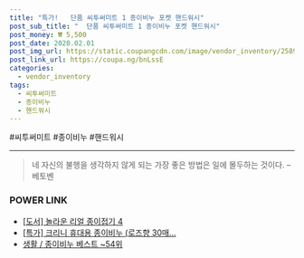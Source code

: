 ```yaml
--- 
title: "특가!   단품 씨투써미트 1 종이비누 포켓 핸드워시" 
post_sub_title: "  단품 씨투써미트 1 종이비누 포켓 핸드워시" 
post_money: ₩ 5,500 
post_date: 2020.02.01 
post_img_url: https://static.coupangcdn.com/image/vendor_inventory/2589/b99b5b81dd76075729fcd36fc098739bcb295be27091802f489ac8a33f60.jpg 
post_link_url: https://coupa.ng/bnLssE 
categories: 
  - vendor_inventory 
tags: 
  - 씨투써미트 
  - 종이비누 
  - 핸드워시 
--- 
```

  #씨투써미트 #종이비누 #핸드워시 
<hr> 

> 네 자신의 불행을 생각하지 않게 되는 가장 좋은 방법은 일에 몰두하는 것이다. – 베토벤 


### POWER LINK

* <a href="https://blog.naver.com/fasyy4321/221781432173" target="_blank">[도서] 놀라운 리얼 종이접기 4</a>
* <a href="https://blog.naver.com/santokki14/221789198971" target="_blank">[특가] 크리니 휴대용 종이비누 (로즈향 30매...</a>
* <a href="https://blog.naver.com/santokki14/221792098633" target="_blank">생활 / 종이비누 베스트 ~54위</a>
